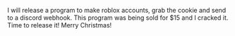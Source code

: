 I will release a program to make roblox accounts, grab the cookie and send to a discord webhook. This program was being sold for $15 and I cracked it. Time to release it! Merry Christmas!
